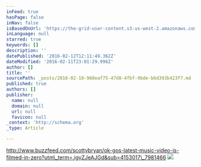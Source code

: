 ```yaml
---
inFeed: true
hasPage: false
inNav: false
isBasedOnUrl: 'https://the-grid-user-content.s3-us-west-2.amazonaws.com/d2b8ee12-3691-4a1b-9060-028eaaa77847.png'
inLanguage: null
starred: true
keywords: []
description: ''
datePublished: '2016-02-12T12:11:49.362Z'
dateModified: '2016-02-11T23:01:29.996Z'
author: []
title: ''
sourcePath: _posts/2016-02-10-968eaf75-47d8-4fbf-9bde-b6d393b423f7.md
published: true
authors: []
publisher:
  name: null
  domain: null
  url: null
  favicon: null
_context: 'http://schema.org'
_type: Article

---
```

http://www.buzzfeed.com/scottybryan/ok-gos-latest-music-video-is-filmed-in-zero?utm\_term=.igyZJeAJGd&sub=4153017\_7981466
![](https://the-grid-user-content.s3-us-west-2.amazonaws.com/d2b8ee12-3691-4a1b-9060-028eaaa77847.png)